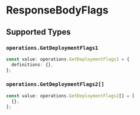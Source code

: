 # ResponseBodyFlags


## Supported Types

### `operations.GetDeploymentFlags1`

```typescript
const value: operations.GetDeploymentFlags1 = {
  definitions: {},
};
```

### `operations.GetDeploymentFlags2[]`

```typescript
const value: operations.GetDeploymentFlags2[] = [
  {},
];
```

